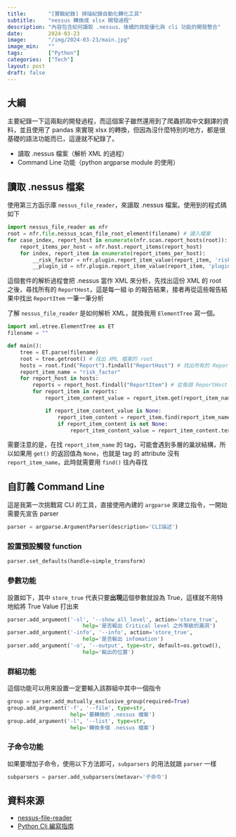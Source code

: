 ```yaml
---
title:       "[實戰紀錄] 掃描紀錄自動化轉化工具"
subtitle:    "nessus 轉換成 xlsx 開發過程"
description: "內容包含如何讀取 .nessus、後續的效能優化與 cli 功能的開發整合"
date:        2024-03-23
image:       "/img/2024-03-23/main.jpg"
image_min:   ""
tags:        ["Python"]
categories:  ["Tech"]
layout: post
draft: false
---
```


## 大綱
主要紀錄一下這兩點的開發過程，而這個案子雖然還用到了爬蟲抓取中文翻譯的資料，並且使用了 pandas 來實現 xlsx 的轉換，但因為沒什麼特別的地方，都是很基礎的語法功能而已，這邊就不紀錄了。
- 讀取 .nessus 檔案（解析 XML 的過程）
- Command Line 功能（python argparse module 的使用）

## 讀取 .nessus 檔案
使用第三方函示庫 `nessus_file_reader`，來讀取 .nessus 檔案。使用到的程式碼如下
```python
import nessus_file_reader as nfr
root = nfr.file.nessus_scan_file_root_element(filename) # 讀入檔案
for case_index, report_host in enumerate(nfr.scan.report_hosts(root)):
    report_items_per_host = nfr.host.report_items(report_host)
    for index, report_item in enumerate(report_items_per_host):
        __risk_factor = nfr.plugin.report_item_value(report_item, 'risk_factor')
        __plugin_id = nfr.plugin.report_item_value(report_item, 'pluginID')
```
這個套件的解析過程會把 .nessus 當作 XML 來分析，先找出這份 XML 的 root 之後，尋找所有的 `ReportHost`，這是每一組 ip 的報告結果，接者再從這些報告結果中找出 `ReportItem` 一筆一筆分析

了解 `nessus_file_reader` 是如何解析 XML，就換我用 `ElementTree` 寫一個。
```python
import xml.etree.ElementTree as ET
filename = ""

def main():
    tree = ET.parse(filename)
    root = tree.getroot() # 找出 XML 檔案的 root
    hosts = root.find("Report").findall("ReportHost") # 找出所有的 ReportHost
    report_item_name = "risk_factor"
    for report_host in hosts:
        reports = report_host.findall("ReportItem") # 從每個 ReportHost 找出所有的 ReportItem
        for report_item in reports:
            report_item_content_value = report_item.get(report_item_name)

            if report_item_content_value is None:
                report_item_content = report_item.find(report_item_name)
                if report_item_content is not None:
                    report_item_content_value = report_item_content.text
```
需要注意的是，在找 `report_item_name` 的 tag，可能會遇到多層的巢狀結構，所以如果用 `get()` 的返回值為 `None`，也就是 tag 的 attribute 沒有 `report_item_name`，此時就需要用 `find()` 往內尋找

## 自訂義 Command Line
這是我第一次挑戰寫 CLI 的工具，直接使用內建的 `argparse` 來建立指令，一開始需要先宣告 parser

```python
parser = argparse.ArgumentParser(description='CLI描述')
```

### 設置預設觸發 function
```python
parser.set_defaults(handle=simple_transform)
```

### 參數功能
設置如下，其中 `store_true` 代表只要**出現**這個參數就設為 True，這樣就不用特地給將 True Value 打出來
```python
parser.add_argument('-sl', '--show_all_level', action='store_true',
                        help='是否輸出 Critical level 之外等級的漏洞')
parser.add_argument('-info', '--info', action='store_true',
                        help='是否輸出 infomation')
parser.add_argument('-o', '--output', type=str, default=os.getcwd(),
                        help='輸出的位置')
```

### 群組功能
這個功能可以用來設置一定要輸入該群組中其中一個指令
```python
group = parser.add_mutually_exclusive_group(required=True)
group.add_argument('-f', '--file', type=str,
                    help='要轉換的 .nessus 檔案')
group.add_argument('-l', '--list', type=str,
                    help='轉換多個 .nessus 檔案')
```

### 子命令功能
如果要增加子命令，使用以下方法即可，`subparsers` 的用法就跟 `parser` 一樣
```python
subparsers = parser.add_subparsers(metavar='子命令')
```

## 資料來源

- [nessus-file-reader](https://pypi.org/project/nessus-file-reader/)
- [Python Cli 編寫指南](https://reurl.cc/lgm0ad)